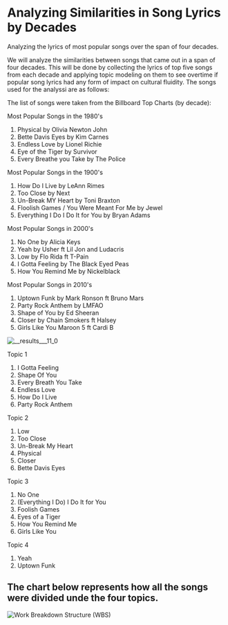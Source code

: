 # Analyzing Similarities in Song Lyrics by Decades
 Analyzing the lyrics of most popular songs over the span of four decades.

We will analyze the similarities between songs that came out in a span of four decades. This will be done by collecting the lyrics of top five songs from each decade and applying topic modeling on them to see overtime if popular song lyrics had any form of impact on cultural fluidity. The songs used for the analyssi are as follows:

The list of songs were taken from the Billboard Top Charts (by decade):

Most Popular Songs in the 1980's
1) Physical by Olivia Newton John
2) Bette Davis Eyes by Kim Carnes
3) Endless Love by Lionel Richie
4) Eye of the Tiger by Survivor
5) Every Breathe you Take by The Police

Most Popular Songs in the 1900's
1) How Do I Live by LeAnn Rimes
2) Too Close by Next
3) Un-Break MY Heart by Toni Braxton
4) Floolish Games / You Were Meant For Me by Jewel
5) Everything I Do I Do It for You by Bryan Adams

Most Popular Songs in 2000's
1) No One by Alicia Keys
2) Yeah by Usher ft Lil Jon and Ludacris
3) Low by Flo Rida ft T-Pain
4) I Gotta Feeling by The Black Eyed Peas
5) How You Remind Me by Nickelblack

Most Popular Songs in 2010's
1) Uptown Funk by Mark Ronson ft Bruno Mars
2) Party Rock Anthem by LMFAO
3) Shape of You by Ed Sheeran
4) Closer by Chain Smokers ft Halsey
5) Girls Like You Maroon 5 ft Cardi B

![__results___11_0](https://user-images.githubusercontent.com/52931904/84821692-5b6ab680-afd0-11ea-9af4-94d0f7f103ac.png)

Topic 1
1) I Gotta Feeling 
2) Shape Of You
3) Every Breath You Take
4) Endless Love
5) How Do I Live
6) Party Rock Anthem

Topic 2
1) Low
2) Too Close
3) Un-Break My Heart
4) Physical
5) Closer
6) Bette Davis Eyes

Topic 3
1) No One
2) (Everything I Do) I Do It for You
3) Foolish Games
4) Eyes of a Tiger
5) How You Remind Me
6) Girls Like You

Topic 4
1) Yeah
2) Uptown Funk


## The chart below represents how all the songs were divided unde the four topics.
![Work Breakdown Structure (WBS)](https://user-images.githubusercontent.com/52931904/84821368-dda6ab00-afcf-11ea-8224-1590305cee52.png)
